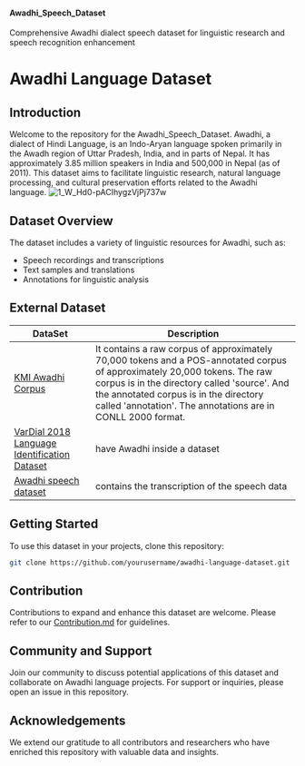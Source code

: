 #### Awadhi_Speech_Dataset
<p>Comprehensive Awadhi dialect speech dataset for linguistic research and speech recognition enhancement</p>

# Awadhi Language Dataset

## Introduction
Welcome to the repository for the Awadhi_Speech_Dataset. Awadhi, a dialect of Hindi Language, is an Indo-Aryan language spoken primarily in the Awadh region of Uttar Pradesh, India, and in parts of Nepal. It has approximately 3.85 million speakers in India and 500,000 in Nepal (as of 2011). This dataset aims to facilitate linguistic research, natural language processing, and cultural preservation efforts related to the Awadhi language.
![1_W_Hd0-pACIhygzVjPj737w](https://github.com/PrashantShuklaa/Awadhi_Speech_Dataset/assets/34169844/050b3eb8-94ad-40fe-b5d6-012fce27e909)

## Dataset Overview
The dataset includes a variety of linguistic resources for Awadhi, such as:
- Speech recordings and transcriptions
- Text samples and translations
- Annotations for linguistic analysis

## External Dataset
| DataSet | Description |
| --- | --- |
| <a href="https://github.com/kmi-linguistics/awadhi" rel="nofollow"> KMI Awadhi Corpus </a> |  It contains a raw corpus of approximately 70,000 tokens and a POS-annotated corpus of approximately 20,000 tokens. The raw corpus is in the directory called 'source'. And the annotated corpus is in the directory called 'annotation'. The annotations are in CONLL 2000 format. |
| <a href="https://github.com/kmi-linguistics/vardial2018" rel="nofollow">VarDial 2018 Language Identification Dataset</a> | have Awadhi inside a dataset |
| <a href="https://github.com/unrealtecellp/SpeeD-IA" rel="nofollow">Awadhi speech dataset</a>|contains the transcription of the speech data |

## Getting Started
To use this dataset in your projects, clone this repository:
```bash
git clone https://github.com/yourusername/awadhi-language-dataset.git
```

## Contribution
Contributions to expand and enhance this dataset are welcome. Please refer to our [Contribution.md](Contribution.md) for guidelines.

## Community and Support
Join our community to discuss potential applications of this dataset and collaborate on Awadhi language projects. For support or inquiries, please open an issue in this repository.


## Acknowledgements
We extend our gratitude to all contributors and researchers who have enriched this repository with valuable data and insights.

